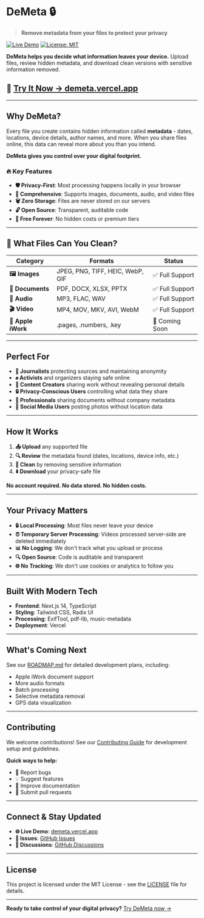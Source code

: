 # DeMeta 🔒

> **Remove metadata from your files to protect your privacy**

[![Live Demo](https://img.shields.io/badge/Live%20Demo-Demeta.vercel.app-blue?style=for-the-badge&logo=vercel)](https://demeta.vercel.app)
[![License: MIT](https://img.shields.io/badge/License-MIT-yellow.svg)](https://opensource.org/licenses/MIT)

**DeMeta helps you decide what information leaves your device.** Upload files, review hidden metadata, and download clean versions with sensitive information removed.

## 🚀 [Try It Now → demeta.vercel.app](https://demeta.vercel.app)

---

## Why DeMeta?

Every file you create contains hidden information called **metadata** - dates, locations, device details, author names, and more. When you share files online, this data can reveal more about you than you intend.

**DeMeta gives you control over your digital footprint.**

### 🔥 Key Features

- **🛡️ Privacy-First**: Most processing happens locally in your browser
- **📁 Comprehensive**: Supports images, documents, audio, and video files
- **🗑️ Zero Storage**: Files are never stored on our servers
- **🔓 Open Source**: Transparent, auditable code
- **💚 Free Forever**: No hidden costs or premium tiers

---

## 📁 What Files Can You Clean?

| Category           | Formats                          | Status          |
| ------------------ | -------------------------------- | --------------- |
| **🖼️ Images**      | JPEG, PNG, TIFF, HEIC, WebP, GIF | ✅ Full Support |
| **📄 Documents**   | PDF, DOCX, XLSX, PPTX            | ✅ Full Support |
| **🎵 Audio**       | MP3, FLAC, WAV                   | ✅ Full Support |
| **🎬 Video**       | MP4, MOV, MKV, AVI, WebM         | ✅ Full Support |
| **🍎 Apple iWork** | .pages, .numbers, .key           | 🚧 Coming Soon  |

---

## Perfect For

- **📰 Journalists** protecting sources and maintaining anonymity
- **✊ Activists** and organizers staying safe online
- **🎨 Content Creators** sharing work without revealing personal details
- **🔒 Privacy-Conscious Users** controlling what data they share
- **💼 Professionals** sharing documents without company metadata
- **📱 Social Media Users** posting photos without location data

---

## How It Works

1. **📤 Upload** any supported file
2. **🔍 Review** the metadata found (dates, locations, device info, etc.)
3. **🧹 Clean** by removing sensitive information
4. **⬇️ Download** your privacy-safe file

**No account required. No data stored. No hidden costs.**

---

## Your Privacy Matters

- **🔒 Local Processing**: Most files never leave your device
- **⏰ Temporary Server Processing**: Videos processed server-side are deleted immediately
- **📊 No Logging**: We don't track what you upload or process
- **🔍 Open Source**: Code is auditable and transparent
- **🌐 No Tracking**: We don't use cookies or analytics to follow you

---

## Built With Modern Tech

- **Frontend**: Next.js 14, TypeScript
- **Styling**: Tailwind CSS, Radix UI
- **Processing**: ExifTool, pdf-lib, music-metadata
- **Deployment**: Vercel

---

## What's Coming Next

See our [ROADMAP.md](ROADMAP.md) for detailed development plans, including:

- Apple iWork document support
- More audio formats
- Batch processing
- Selective metadata removal
- GPS data visualization

---

## Contributing

We welcome contributions! See our [Contributing Guide](CONTRIBUTING.md) for development setup and guidelines.

**Quick ways to help:**

- 🐛 Report bugs
- 💡 Suggest features
- 📝 Improve documentation
- 🔧 Submit pull requests

---

## Connect & Stay Updated

- **🌐 Live Demo**: [demeta.vercel.app](https://demeta.vercel.app)
- **🐛 Issues**: [GitHub Issues](https://github.com/R-Saunders/demeta/issues)
- **💬 Discussions**: [GitHub Discussions](https://github.com/R-Saunders/demeta/discussions)

---

## License

This project is licensed under the MIT License - see the [LICENSE](LICENSE) file for details.

---

**Ready to take control of your digital privacy?** [Try DeMeta now →](https://demeta.vercel.app)
